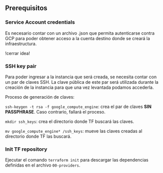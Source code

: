 ## Prerequisitos

### Service Account credentials

Es necesario contar con un archivo .json que permita autenticarse contra GCP para poder obtener acceso
a la cuenta destino donde se creará la infraestructura.

!cerrar idea!

### SSH key pair

Para poder ingresar a la instancia que será creada, se necesita contar con un par de claves SSH. La clave pública de 
este par será utilizada durante la creación de la instancia para que una vez levantada podamos accederla.

Proceso de generación de claves:

``ssh-keygen -t rsa -f google_compute_engine``: crea el par de claves **SIN PASSPHRASE**. Caso contrario, fallará el proceso.

``mkdir ssh_keys``: crea el directorio donde TF buscará las claves.

``mv google_compute_engine* /ssh_keys``: mueve las claves creadas al directorio donde TF las buscará.


### Init TF repository

Ejecutar el comando ``terraform init`` para descargar las dependencias definidas en el archivo ``00-providers``.


    
